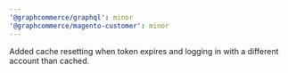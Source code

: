 ```yaml
---
'@graphcommerce/graphql': minor
'@graphcommerce/magento-customer': minor
---
```


Added cache resetting when token expires and logging in with a different account than cached.
